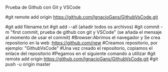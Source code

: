 Prueba de Github con Git y VSCode

#git remote add origin https://github.com/IgnacioGans/GithubVsCode.git

#git add filename.txt
#git add --all (añadir todos os archivos)
#git commit -m "first commit, prueba de github con git y VSCode" (se añada el mensaje al momento de usar el commit)
#Browser:Abrimos el navegador y Se crea repositorio en la web :https://github.com/new
#Creamos repositorio, por ejemplo: "GithubVsCode"
#Una vez creado el repositorio, copiamos el enlace del repositorio
#Pegamos en el siguiente comando a utilizar
#git remote add origin https://github.com/IgnacioGans/GithubVsCode.git
#git push -u origin master

